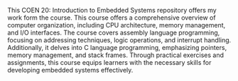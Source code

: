 This COEN 20: Introduction to Embedded Systems repository offers my work form the course. This course offers a comprehensive overview of computer organization, including CPU architecture, memory management, and I/O interfaces. The course covers assembly language programming, focusing on addressing techniques, logic operations, and interrupt handling. Additionally, it delves into C language programming, emphasizing pointers, memory management, and stack frames. Through practical exercises and assignments, this course equips learners with the necessary skills for developing embedded systems effectively.
